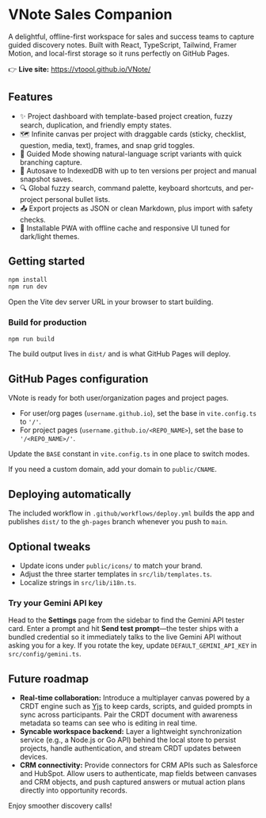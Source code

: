 # VNote Sales Companion

A delightful, offline-first workspace for sales and success teams to capture guided discovery notes. Built with React, TypeScript, Tailwind, Framer Motion, and local-first storage so it runs perfectly on GitHub Pages.

👉 **Live site:** https://vtoool.github.io/VNote/

## Features

- ✨ Project dashboard with template-based project creation, fuzzy search, duplication, and friendly empty states.
- 🗺️ Infinite canvas per project with draggable cards (sticky, checklist, question, media, text), frames, and snap grid toggles.
- 🎯 Guided Mode showing natural-language script variants with quick branching capture.
- 🧠 Autosave to IndexedDB with up to ten versions per project and manual snapshot saves.
- 🔍 Global fuzzy search, command palette, keyboard shortcuts, and per-project personal bullet lists.
- 📤 Export projects as JSON or clean Markdown, plus import with safety checks.
- 📱 Installable PWA with offline cache and responsive UI tuned for dark/light themes.

## Getting started

```bash
npm install
npm run dev
```

Open the Vite dev server URL in your browser to start building.

### Build for production

```bash
npm run build
```

The build output lives in `dist/` and is what GitHub Pages will deploy.

## GitHub Pages configuration

VNote is ready for both user/organization pages and project pages.

- For user/org pages (`username.github.io`), set the base in `vite.config.ts` to `'/'`.
- For project pages (`username.github.io/<REPO_NAME>`), set the base to `'/<REPO_NAME>/'`.

Update the `BASE` constant in `vite.config.ts` in one place to switch modes.

If you need a custom domain, add your domain to `public/CNAME`.

## Deploying automatically

The included workflow in `.github/workflows/deploy.yml` builds the app and publishes `dist/` to the `gh-pages` branch whenever you push to `main`.

## Optional tweaks

- Update icons under `public/icons/` to match your brand.
- Adjust the three starter templates in `src/lib/templates.ts`.
- Localize strings in `src/lib/i18n.ts`.

### Try your Gemini API key

Head to the **Settings** page from the sidebar to find the Gemini API tester card. Enter a prompt and hit **Send test prompt**—the tester ships with a bundled credential so it immediately talks to the live Gemini API without asking you for a key. If you rotate the key, update `DEFAULT_GEMINI_API_KEY` in `src/config/gemini.ts`.

## Future roadmap

- **Real-time collaboration:** Introduce a multiplayer canvas powered by a CRDT engine such as [Yjs](https://yjs.dev/) to keep cards, scripts, and guided prompts in sync across participants. Pair the CRDT document with awareness metadata so teams can see who is editing in real time.
- **Syncable workspace backend:** Layer a lightweight synchronization service (e.g., a Node.js or Go API) behind the local store to persist projects, handle authentication, and stream CRDT updates between devices.
- **CRM connectivity:** Provide connectors for CRM APIs such as Salesforce and HubSpot. Allow users to authenticate, map fields between canvases and CRM objects, and push captured answers or mutual action plans directly into opportunity records.

Enjoy smoother discovery calls!
